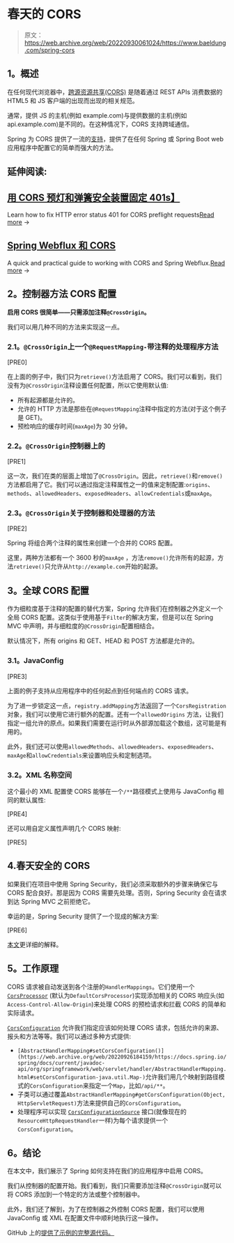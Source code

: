 # 春天的 CORS

> 原文：<https://web.archive.org/web/20220930061024/https://www.baeldung.com/spring-cors>

## **1。概述**

在任何现代浏览器中，[跨源资源共享(CORS)](/web/20220926184159/https://www.baeldung.com/cs/cors-preflight-requests) 是随着通过 REST APIs 消费数据的 HTML5 和 JS 客户端的出现而出现的相关规范。

通常，提供 JS 的主机(例如 example.com)与提供数据的主机(例如 api.example.com)是不同的。在这种情况下，CORS 支持跨域通信。

Spring 为 CORS 提供了一流的[支持](https://web.archive.org/web/20220926184159/https://docs.spring.io/spring/docs/current/spring-framework-reference/html/cors.html)，提供了在任何 Spring 或 Spring Boot web 应用程序中配置它的简单而强大的方法。

## 延伸阅读:

## [用 CORS 预灯和弹簧安全装置固定 401s】](/web/20220926184159/https://www.baeldung.com/spring-security-cors-preflight)

Learn how to fix HTTP error status 401 for CORS preflight requests[Read more](/web/20220926184159/https://www.baeldung.com/spring-security-cors-preflight) →

## [Spring Webflux 和 CORS](/web/20220926184159/https://www.baeldung.com/spring-webflux-cors)

A quick and practical guide to working with CORS and Spring Webflux.[Read more](/web/20220926184159/https://www.baeldung.com/spring-webflux-cors) →

## **2。控制器方法 CORS 配置**

**启用 CORS 很简单——只需添加注释`@CrossOrigin`。**

我们可以用几种不同的方法来实现这一点。

### **2.1。`@CrossOrigin`上一个`@RequestMapping-`带注释的处理程序方法**

[PRE0]

在上面的例子中，我们只为`retrieve()`方法启用了 CORS。我们可以看到，我们没有为`@CrossOrigin`注释设置任何配置，所以它使用默认值:

*   所有起源都是允许的。
*   允许的 HTTP 方法是那些在`@RequestMapping`注释中指定的方法(对于这个例子是 GET)。
*   预检响应的缓存时间(`maxAge`)为 30 分钟。

### **2.2。`@CrossOrigin`控制器上的**

[PRE1]

这一次，我们在类的层面上增加了`@CrossOrigin`。因此，`retrieve()`和`remove()`方法都启用了它。我们可以通过指定注释属性之一的值来定制配置:`origins`、`methods`、`allowedHeaders`、`exposedHeaders`、`allowCredentials`或`maxAge`。

### **2.3。`@CrossOrigin`关于控制器和处理器的方法**

[PRE2]

Spring 将组合两个注释的属性来创建一个合并的 CORS 配置。

这里，两种方法都有一个 3600 秒的`maxAge` ，方法`remove()`允许所有的起源，方法`retrieve()`只允许从`http://example.com`开始的起源。

## **3。全球 CORS 配置**

作为细粒度基于注释的配置的替代方案，Spring 允许我们在控制器之外定义一个全局 CORS 配置。这类似于使用基于`Filter`的解决方案，但是可以在 Spring MVC 中声明，并与细粒度的`@CrossOrigin`配置相结合。

默认情况下，所有 origins 和 GET、HEAD 和 POST 方法都是允许的。

### **3.1。JavaConfig**

[PRE3]

上面的例子支持从应用程序中的任何起点到任何端点的 CORS 请求。

为了进一步锁定这一点，`registry.addMapping`方法返回了一个`CorsRegistration`对象，我们可以使用它进行额外的配置。还有一个`allowedOrigins` 方法，让我们指定一组允许的原点。如果我们需要在运行时从外部源加载这个数组，这可能是有用的。

此外，我们还可以使用`allowedMethods`、`allowedHeaders`、`exposedHeaders`、`maxAge`和`allowCredentials`来设置响应头和定制选项。

### **3.2。XML 名称空间**

这个最小的 XML 配置使 CORS 能够在一个`/**`路径模式上使用与 JavaConfig 相同的默认属性:

[PRE4]

还可以用自定义属性声明几个 CORS 映射:

[PRE5]

## 4.春天安全的 CORS

如果我们在项目中使用 Spring Security，我们必须采取额外的步骤来确保它与 CORS 配合良好。那是因为 CORS 需要先处理。否则，Spring Security 会在请求到达 Spring MVC 之前拒绝它。

幸运的是，Spring Security 提供了一个现成的解决方案:

[PRE6]

[本文](/web/20220926184159/https://www.baeldung.com/spring-security-cors-preflight)更详细的解释。

## **5。工作原理**

CORS 请求被自动发送到各个注册的`HandlerMappings`。它们使用一个 [`CorsProcessor`](https://web.archive.org/web/20220926184159/https://docs.spring.io/spring/docs/current/javadoc-api/org/springframework/web/cors/CorsProcessor.html) (默认为`DefaultCorsProcessor`)实现添加相关的 CORS 响应头(如`Access-Control-Allow-Origin`)来处理 CORS 的预检请求和拦截 CORS 的简单和实际请求。

[`CorsConfiguration`](https://web.archive.org/web/20220926184159/https://docs.spring.io/spring/docs/current/javadoc-api/org/springframework/web/cors/CorsConfiguration.html) 允许我们指定应该如何处理 CORS 请求，包括允许的来源、报头和方法等等。我们可以通过多种方式提供:

*   `[AbstractHandlerMapping#setCorsConfiguration()](https://web.archive.org/web/20220926184159/https://docs.spring.io/spring/docs/current/javadoc-api/org/springframework/web/servlet/handler/AbstractHandlerMapping.html#setCorsConfiguration-java.util.Map-)`允许我们用几个映射到路径模式的`CorsConfiguration`来指定一个`Map`，比如`/api/**`。
*   子类可以通过覆盖`AbstractHandlerMapping#getCorsConfiguration(Object, HttpServletRequest)`方法来提供自己的`CorsConfiguration`。
*   处理程序可以实现 [`CorsConfigurationSource`](https://web.archive.org/web/20220926184159/https://docs.spring.io/spring/docs/current/javadoc-api/org/springframework/web/cors/CorsConfigurationSource.html) 接口(就像现在的`ResourceHttpRequestHandler`一样)为每个请求提供一个`CorsConfiguration`。

## **6。结论**

在本文中，我们展示了 Spring 如何支持在我们的应用程序中启用 CORS。

我们从控制器的配置开始。我们看到，我们只需要添加注释`@CrossOrigin`就可以将 CORS 添加到一个特定的方法或整个控制器中。

此外，我们还了解到，为了在控制器之外控制 CORS 配置，我们可以使用 JavaConfig 或 XML 在配置文件中顺利地执行这一操作。

GitHub 上的[提供了示例的完整源代码。](https://web.archive.org/web/20220926184159/https://github.com/eugenp/tutorials/tree/master/spring-boot-modules/spring-boot-runtime-2)